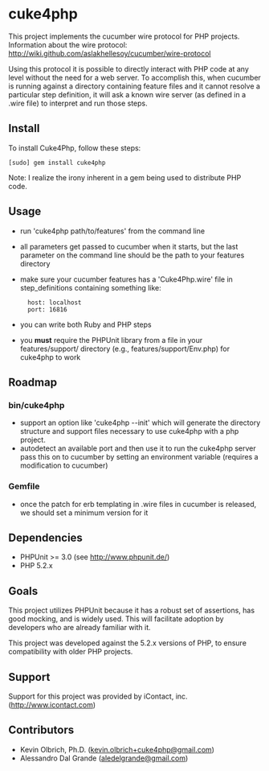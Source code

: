 cuke4php
========

This project implements the cucumber wire protocol for PHP projects.
Information about the wire protocol: http://wiki.github.com/aslakhellesoy/cucumber/wire-protocol

Using this protocol it is possible to directly interact with PHP code at any level without the need for a web server.  To accomplish this, when cucumber is running against a directory containing feature files and it cannot resolve a particular step definition, it will ask a known wire server (as defined in a .wire file) to interpret and run those steps.

Install
-------
To install Cuke4Php, follow these steps:

	[sudo] gem install cuke4php

Note: I realize the irony inherent in a gem being used to distribute PHP code.

Usage
-----
* run 'cuke4php path/to/features' from the command line
* all parameters get passed to cucumber when it starts, but the last parameter on the command line should be the path to your features directory
* make sure your cucumber features has a 'Cuke4Php.wire' file in step_definitions containing something like:

		host: localhost
		port: 16816
	
* you can write both Ruby and PHP steps
* you __must__ require the PHPUnit library from a file in your features/support/ directory (e.g., features/support/Env.php) for cuke4php to work

Roadmap
-------

### bin/cuke4php

* support an option like 'cuke4php --init' which will generate the directory structure and support files necessary to use cuke4php with a php project.
* autodetect an available port and then use it to run the cuke4php server pass this on to cucumber by setting an environment variable (requires a modification to cucumber)

### Gemfile

* once the patch for erb templating in .wire files in cucumber is released, we should set a minimum version for it

Dependencies
------------
* PHPUnit >= 3.0 (see http://www.phpunit.de/)
* PHP 5.2.x

Goals
-----
This project utilizes PHPUnit because it has a robust set of assertions, has good mocking, and is widely used.  This will facilitate adoption by developers who are already familiar with it.

This project was developed against the 5.2.x versions of PHP, to ensure compatibility with older PHP projects.

Support
-------
Support for this project was provided by iContact, inc.  (http://www.icontact.com)

Contributors
------------
* Kevin Olbrich, Ph.D. (kevin.olbrich+cuke4php@gmail.com)
* Alessandro Dal Grande (aledelgrande@gmail.com)